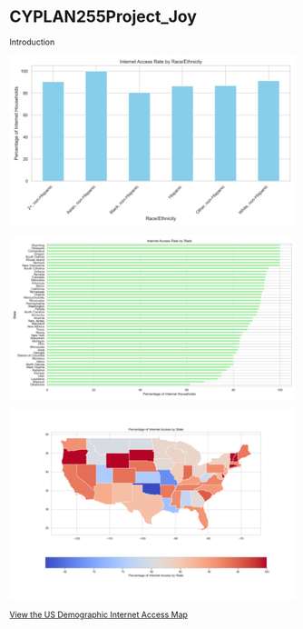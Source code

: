 # CYPLAN255Project_Joy
Introduction

![Internet Access Rate by Race/Ethnicity](USCon_Internet_access_by_race.png)


![Internet Access Rate by Race_State](USCon_Internet_access_rate_by_state.png)

![Internet Access Rate by Race_State](USCon_internet_access_by_state.png)

[View the US Demographic Internet Access Map](Basemap.html)
